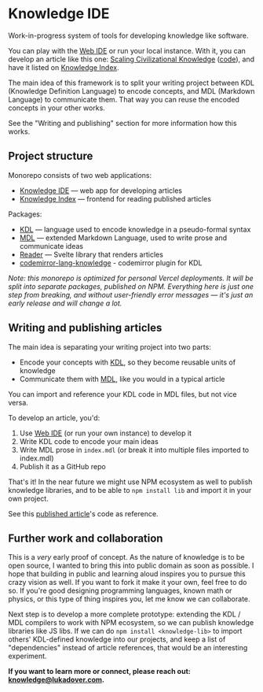 # Knowledge IDE 
Work-in-progress system of tools for developing knowledge like software.

You can play with the [Web IDE](https://ide.lukadover.com) or run your local instance. With it, you can develop an article like this one: [Scaling Civilizational Knowledge](https://knowledge.lukadover.com/#/reader?repository=https%3A%2F%2Fgithub.com%2Fldover%2Fknowledge-systems) ([code](https://github.com/ldover/knowledge-systems)), and have it listed on [Knowledge Index](https://knowledge.lukadover.com).

The main idea of this framework is to split your writing project between KDL (Knowledge Definition Language) to encode concepts, and MDL (Markdown Language) to communicate them. That way you can reuse the encoded concepts in your other works.

See the "Writing and publishing" section for more information how this works.

## Project structure
Monorepo consists of two web applications:
* [Knowledge IDE](./app/README.md) — web app for developing articles
* [Knowledge Index](knowledge-index/README.md) — frontend for reading published articles

Packages:
* [KDL](./packages/kdl/README.md) — language used to encode knowledge in a pseudo-formal syntax
* [MDL](./packages/mdl/README.md) — extended Markdown Language, used to write prose and communicate ideas
* [Reader](./packages/reader/README.md) — Svelte library that renders articles
* [codemirror-lang-knowledge](./packages/reader/README.md) - codemirror plugin for KDL

*Note: this monorepo is optimized for personal Vercel deployments. It will be split into separate packages, published on NPM. Everything here is just one step from breaking, and without user-friendly error messages — it's just an early release and will change a lot.*

## Writing and publishing articles
The main idea is separating your writing project into two parts:
* Encode your concepts with [KDL](./packages/kdl/README.md), so they become reusable units of knowledge
* Communicate them with [MDL](./packages/mdl/README.md), like you would in a typical article 

You can import and reference your KDL code in MDL files, but not vice versa.

To develop an article, you'd:
1. Use [Web IDE](https://ide.lukadover.com) (or run your own instance) to develop it
2. Write KDL code to encode your main ideas
3. Write MDL prose in `index.mdl` (or break it into multiple files imported to index.mdl)
4. Publish it as a GitHub repo

That's it! In the near future we might use NPM ecosystem as well to publish knowledge libraries, and to be able to `npm install lib` and import it in your own project.

See this [published article](https://github.com/ldover/knowledge-systems)'s code as reference.

## Further work and collaboration
This is a *very* early proof of concept. As the nature of knowledge is to be open source, I wanted to bring this into public domain as soon as possible. I hope that building in public and learning aloud inspires you to pursue this crazy vision as well. If you want to fork it make it your own, feel free to do so. If you're good designing programming languages, known math or physics, or this type of thing inspires you, let me know we can collaborate.

Next step is to develop a more complete prototype: extending the KDL / MDL compilers to work with NPM ecosystem, so we can publish knowledge libraries like JS libs. If we can do `npm install <knowledge-lib>` to import others' KDL-defined knowledge into our projects, and keep a list of "dependencies" instead of article references, that would be an interesting experiment. 

**If you want to learn more or connect, please reach out: knowledge@lukadover.com.**

